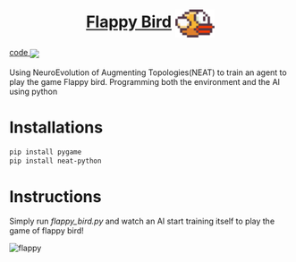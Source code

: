 <h1 align="center"> 
    <a href="https://rajathpi.github.io/flappy-bird/">Flappy Bird</a>  
    <img src="https://raw.githubusercontent.com/rajathpi/flappy-bird/main/imgs/bird1.png" width="70" align="center">
</h1>
<a href="https://raw.githubusercontent.com/rajathpi/flappy-bird/main/Flappy_bird.py">
  code
  <img src="https://emojipedia-us.s3.dualstack.us-west-1.amazonaws.com/thumbs/160/apple/285/backhand-index-pointing-left_1f448.png" width="30" align="center">
 </a></br></br>
Using NeuroEvolution of Augmenting Topologies(NEAT) to train an agent to play the game Flappy bird. Programming both the environment and the AI using python

# Installations
```
pip install pygame
pip install neat-python
```

# Instructions
Simply run *flappy_bird.py* and watch an AI start training itself to play the game of flappy bird!


![flappy](https://user-images.githubusercontent.com/82278285/118827480-0a4afd00-b8da-11eb-949a-46023b36b7c6.gif)

